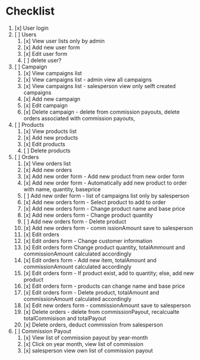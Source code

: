 # Checklist

1. [x] User login
2. [ ] Users
   1. [x] View user lists only by admin
   2. [x] Add new user form
   3. [x] Edit user form
   4. [ ] delete user?
3. [ ] Campaign
   1. [x] View campaigns list
   2. [x] View campaigns list - admin view all campaigns
   3. [x] View campaigns list - salesperson view only selft created campaigns
   4. [x] Add new campaign
   5. [x] Edit campaign
   6. [x] Delete campaign - delete from commission payouts, delete orders associated with commission payouts,
4. [ ] Products
   1. [x] View products list
   2. [x] Add new products
   3. [x] Edit products
   4. [ ] Delete products
5. [ ] Orders
   1. [x] View orders list
   2. [x] Add new orders
   3. [x] Add new order form - Add new product from new order form
   4. [x] Add new order form - Automatically add new product to order with name, quantity, baseprice
   5. [ ] Add new order form - list of campaigns list only by salesperson
   6. [x] Add new orders form - Select product to add to order
   7. [x] Add new orders form - Change product name and base price
   8. [x] Add new orders form - Change product quantity
   9. [ ] Add new orders form - Delete product
   10. [x] Add new orders form - comm issionAmount save to salesperson
   11. [x] Edit orders
   12. [x] Edit orders form - Change customer information
   13. [x] Edit orders form Change product quantity, totalAmmount and commissionAmount calculated accordingly
   14. [x] Edit orders form - Add new item, totalAmount and commissionAmount calculated accordingly
   15. [x] Edit orders form - If product exist, add to quantity; else, add new product
   16. [x] Edit orders form - products can change name and base price
   17. [x] Edit orders form - Delete product, totalAmount and commissionAmount calculated accordingly
   18. [x] Edit new orders form - commissionAmount save to salesperson
   19. [x] Delete orders - delete from commissionPayout, recalcualte totalCommisison and totalPayout
   20. [x] Delete orders, deduct commission from salesperson
6. [ ] Commission Payout
   1. [x] View list of commission payout by year-month
   2. [x] Click on year month, view list of commission
   3. [x] salesperson view own list of commission payout
